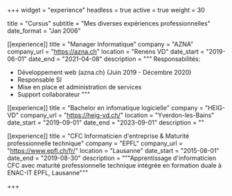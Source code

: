 +++
widget = "experience"
headless = true
active = true
weight = 30

title = "Cursus"
subtitle = "Mes diverses expériences professionnelles"
date_format = "Jan 2006"

[[experience]]
  title = "Manager Informatique"
  company = "AZNA"
  company_url = "https://azna.ch"
  location = "Renens VD"
  date_start = "2019-06-01"
  date_end = "2021-04-08"
  description = """
  Responsabilités:
  * Développement web (azna.ch) (Juin 2019 - Décembre 2020)
  * Responsable SI
  * Mise en place et administration de services
  * Support collaborateur
  """

[[experience]]
  title = "Bachelor en infomatique logicielle"
  company = "HEIG-VD"
  company_url = "https://heig-vd.ch/"
  location = "Yverdon-les-Bains"
  date_start = "2019-09-01"
  date_end = "2023-09-01"
  description = ""

[[experience]]
  title = "CFC Informaticien d'entreprise & Maturité professionnelle technique"
  company = "EPFL"
  company_url = "https://www.epfl.ch/fr/"
  location = "Lausanne"
  date_start = "2015-08-01"
  date_end = "2019-08-30"
  description = """Apprentissage d'informaticien CFC avec maturité professionnelle technique intégrée en formation duale à ENAC-IT EPFL, Lausanne"""
  
+++
